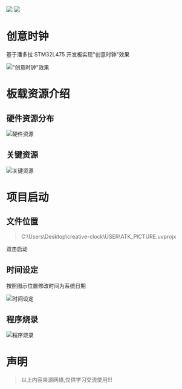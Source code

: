 <a href="https://www.bilibili.com/video/BV15a411F7Sp"><img src="https://img.shields.io/badge/%E6%AD%A3%E7%82%B9%E5%8E%9F%E5%AD%90-%E5%8A%9F%E8%83%BD%E6%BC%94%E7%A4%BA-brightgreen"></a> <a href="https://www.bilibili.com/video/av70434587"><img src="https://img.shields.io/badge/%E5%88%9B%E6%84%8F%E6%97%B6%E9%92%9F-%E9%A1%B9%E7%9B%AE%E6%BC%94%E7%A4%BA-yellowgreen"></a>

# 创意时钟

基于潘多拉 STM32L475 开发板实现"创意时钟"效果

!["创意时钟"效果](https://user-images.githubusercontent.com/86602255/165934751-e0bb6c9d-d78f-43e3-a0e9-b45830e7ee80.png)

# 板载资源介绍

## 硬件资源分布

![硬件资源](https://user-images.githubusercontent.com/86602255/165935337-f0cc1b19-51d0-4c56-b0d4-77cd9c03096b.png)

## 关键资源

![关键资源](https://user-images.githubusercontent.com/86602255/165935475-9a7942ee-24b8-4f18-96ee-2871ac408bfd.png)

# 项目启动

## 文件位置

> C:\Users\Desktop\creative-clock\USER\ATK_PICTURE.uvprojx

双击启动

## 时间设定

按照图示位置修改时间为系统日期

![时间设定](https://user-images.githubusercontent.com/86602255/165936793-d72628b1-a8ad-4251-876d-4f529b87f69e.png)

## 程序烧录

![程序烧录](https://user-images.githubusercontent.com/86602255/165936997-5320432b-699d-49e6-a563-58935fcdff35.png)

# 声明

> 以上内容来源网络,仅供学习交流使用!!!

